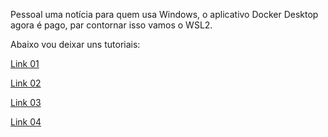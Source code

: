 Pessoal uma notícia para quem usa Windows, o aplicativo Docker Desktop agora é pago, par contornar isso vamos o WSL2.

Abaixo vou deixar uns tutoriais:

[Link 01](https://pureinfotech.com/install-windows-subsystem-linux-2-windows-10/)

[Link 02](https://youtu.be/wpdcGgRY5kk)

[Link 03](https://youtu.be/05YN8F8ajBc)

[Link 04](https://youtu.be/np_vyd7QlXk)
